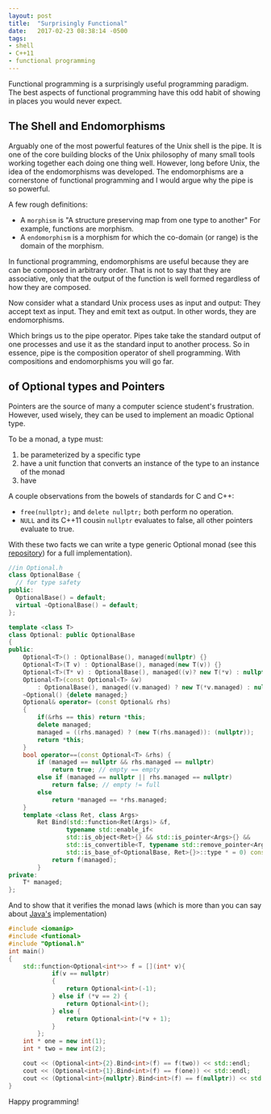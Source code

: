 ```yaml
---
layout: post
title:  "Surprisingly Functional"
date:   2017-02-23 08:38:14 -0500
tags: 
- shell
- C++11
- functional programming
---
```


Functional programming is a surprisingly useful programming paradigm.
The best aspects of functional programming have this odd habit of showing in places you would never expect.


## The Shell and Endomorphisms

Arguably one of the most powerful features of the Unix shell is the pipe.
It is one of the core building blocks of the Unix philosophy of many small tools working together each doing one thing well.
However, long before Unix, the idea of the endomorphisms was developed.
The endomorphisms are a cornerstone of functional programming and I would argue why the pipe is so powerful.

A few rough definitions:

+	A `morphism` is "A structure preserving map from one type to another"  For example, functions are morphism.
+	A `endomorphism` is a morphism for which the co-domain (or range) is the domain of the morphism.

In functional programming, endomorphisms are useful because they are can be composed in arbitrary order.
That is not to say that they are associative, only that the output of the function is well formed regardless of how they are composed.

Now consider what a standard Unix process uses as input and output:
They accept text as input. 
They and emit text as output.
In other words, they are endomorphisms.

Which brings us to the pipe operator.
Pipes take take the standard output of one processes and use it as the standard input to another process.
So in essence, pipe is the composition operator of shell programming.
With compositions and endomorphisms you will go far.

## of Optional types and Pointers

Pointers are the source of many a computer science student's frustration.
However, used wisely, they can be used to implement an moadic Optional type.

To be a monad, a type must:

1.	be parameterized by a specific type
2.	have a unit function that converts an instance of the type to an instance of the monad
3.	have 

A couple observations from the bowels of standards for C and C++:

+	 `free(nullptr);` and `delete nullptr;` both perform no operation.
+	`NULL` and its C++11 cousin `nullptr` evaluates to false, all other pointers evaluate to true.

With these two facts we can write a type generic Optional monad (see this [repository][repo]) for a full implementation).

```c++
//in Optional.h
class OptionalBase {
  // for type safety
public:
  OptionalBase() = default;
  virtual ~OptionalBase() = default;
};

template <class T>
class Optional: public OptionalBase
{
public:
	Optional<T>() : OptionalBase(), managed(nullptr) {}
	Optional<T>(T v) : OptionalBase(), managed(new T(v)) {}
	Optional<T>(T* v) : OptionalBase(), managed((v)? new T(*v) : nullptr) {}
	Optional<T>(const Optional<T> &v)
		: OptionalBase(), managed((v.managed) ? new T(*v.managed) : nullptr) {}
	~Optional() {delete managed;}
	Optional& operator= (const Optional& rhs)
	{
		if(&rhs == this) return *this;
		delete managed;
		managed = ((rhs.managed) ? (new T(rhs.managed)): (nullptr));
		return *this;
	}
	bool operator==(const Optional<T> &rhs) {
		if (managed == nullptr && rhs.managed == nullptr)
			return true; // empty == empty
		else if (managed == nullptr || rhs.managed == nullptr)
			return false; // empty != full
		else
			return *managed == *rhs.managed;
	}
	template <class Ret, class Args>
		Ret Bind(std::function<Ret(Args)> &f,
				typename std::enable_if<
				std::is_object<Ret>{} && std::is_pointer<Args>{} &&
				std::is_convertible<T, typename std::remove_pointer<Args>::type>{} &&
				std::is_base_of<OptionalBase, Ret>{}>::type * = 0) const {
			return f(managed);
		}
private:
	T* managed;
};
```

And to show that it verifies the monad laws (which is more than you can say about [Java's][java] implementation)

```c++
#include <iomanip>
#include <funtional>
#include "Optional.h"
int main()
{
	std::function<Optional<int*>> f = [](int* v){
			if(v == nullptr)
			{
				return Optional<int>(-1);
			} else if (*v == 2) {
				return Optional<int>();
			} else {
				return Optional<int>(*v + 1);
			}
		};
	int * one = new int(1);
	int * two = new int(2);

	cout << (Optional<int>{2}.Bind<int>(f) == f(two)) << std::endl;
	cout << (Optional<int>{1}.Bind<int>(f) == f(one)) << std::endl;
	cout << (Optional<int>{nullptr}.Bind<int>(f) == f(nullptr)) << std::endl; //doesn't work in java Option type
}
```

Happy programming!

[java]: https://dzone.com/articles/whats-wrong-java-8-part-iv
[repo]: https://github.com/robertu94/optional
